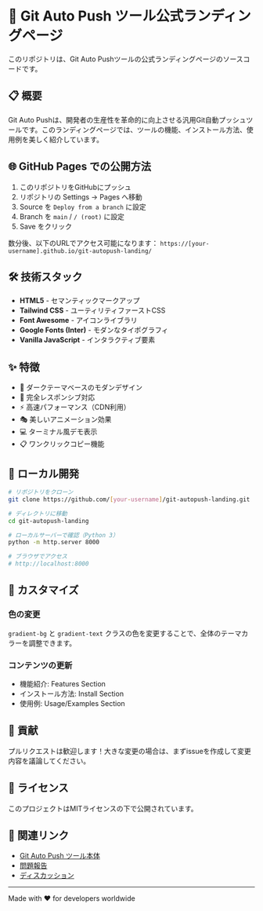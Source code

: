 # 🚀 Git Auto Push ツール公式ランディングページ

このリポジトリは、Git Auto Pushツールの公式ランディングページのソースコードです。

## 📋 概要

Git Auto Pushは、開発者の生産性を革命的に向上させる汎用Git自動プッシュツールです。このランディングページでは、ツールの機能、インストール方法、使用例を美しく紹介しています。

## 🌐 GitHub Pages での公開方法

1. このリポジトリをGitHubにプッシュ
2. リポジトリの Settings → Pages へ移動
3. Source を `Deploy from a branch` に設定
4. Branch を `main` / `/ (root)` に設定
5. Save をクリック

数分後、以下のURLでアクセス可能になります：
`https://[your-username].github.io/git-autopush-landing/`

## 🛠️ 技術スタック

- **HTML5** - セマンティックマークアップ
- **Tailwind CSS** - ユーティリティファーストCSS
- **Font Awesome** - アイコンライブラリ
- **Google Fonts (Inter)** - モダンなタイポグラフィ
- **Vanilla JavaScript** - インタラクティブ要素

## ✨ 特徴

- 🎨 ダークテーマベースのモダンデザイン
- 📱 完全レスポンシブ対応
- ⚡ 高速パフォーマンス（CDN利用）
- 🎭 美しいアニメーション効果
- 💻 ターミナル風デモ表示
- 📋 ワンクリックコピー機能

## 🚀 ローカル開発

```bash
# リポジトリをクローン
git clone https://github.com/[your-username]/git-autopush-landing.git

# ディレクトリに移動
cd git-autopush-landing

# ローカルサーバーで確認（Python 3）
python -m http.server 8000

# ブラウザでアクセス
# http://localhost:8000
```

## 📝 カスタマイズ

### 色の変更
`gradient-bg` と `gradient-text` クラスの色を変更することで、全体のテーマカラーを調整できます。

### コンテンツの更新
- 機能紹介: Features Section
- インストール方法: Install Section
- 使用例: Usage/Examples Section

## 🤝 貢献

プルリクエストは歓迎します！大きな変更の場合は、まずissueを作成して変更内容を議論してください。

## 📄 ライセンス

このプロジェクトはMITライセンスの下で公開されています。

## 🔗 関連リンク

- [Git Auto Push ツール本体](https://github.com/daideguchi/git-autopush)
- [問題報告](https://github.com/daideguchi/git-autopush/issues)
- [ディスカッション](https://github.com/daideguchi/git-autopush/discussions)

---

Made with ❤️ for developers worldwide